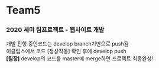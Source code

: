 # Team5
<h3>2020 세미 팀프로젝트 - 웹사이트 개발</h3>
개발 진행 중인코드는 develop branch기반으로 push됨</br>
이클립스에서 코드 [정상작동] 확인 후에 develop push</br>
<strong>[팀장]</strong> develop의 코드를 master에 merge하면 프로젝트 최종완성!
